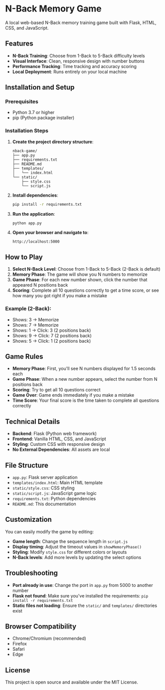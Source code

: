 # N-Back Memory Game

A local web-based N-Back memory training game built with Flask, HTML, CSS, and JavaScript.

## Features

- **N-Back Training**: Choose from 1-Back to 5-Back difficulty levels
- **Visual Interface**: Clean, responsive design with number buttons
- **Performance Tracking**: Time tracking and accuracy scoring
- **Local Deployment**: Runs entirely on your local machine

## Installation and Setup

### Prerequisites
- Python 3.7 or higher
- pip (Python package installer)

### Installation Steps

1. **Create the project directory structure**:
   ```
   nback-game/
   ├── app.py
   ├── requirements.txt
   ├── README.md
   ├── templates/
   │   └── index.html
   └── static/
       ├── style.css
       └── script.js
   ```

2. **Install dependencies**:
   ```bash
   pip install -r requirements.txt
   ```

3. **Run the application**:
   ```bash
   python app.py
   ```

4. **Open your browser and navigate to**:
   ```
   http://localhost:5000
   ```

## How to Play

1. **Select N-Back Level**: Choose from 1-Back to 5-Back (2-Back is default)
2. **Memory Phase**: The game will show you N numbers to memorize
3. **Game Phase**: For each new number shown, click the number that appeared N positions back
4. **Scoring**: Complete all 10 questions correctly to get a time score, or see how many you got right if you make a mistake

### Example (2-Back):
- Shows: 3 → Memorize
- Shows: 7 → Memorize  
- Shows: 1 → Click: 3 (2 positions back)
- Shows: 9 → Click: 7 (2 positions back)
- Shows: 5 → Click: 1 (2 positions back)

## Game Rules

- **Memory Phase**: First, you'll see N numbers displayed for 1.5 seconds each
- **Game Phase**: When a new number appears, select the number from N positions back
- **Scoring**: Try to get all 10 questions correct
- **Game Over**: Game ends immediately if you make a mistake
- **Time Score**: Your final score is the time taken to complete all questions correctly

## Technical Details

- **Backend**: Flask (Python web framework)
- **Frontend**: Vanilla HTML, CSS, and JavaScript
- **Styling**: Custom CSS with responsive design
- **No External Dependencies**: All assets are local

## File Structure

- `app.py`: Flask server application
- `templates/index.html`: Main HTML template
- `static/style.css`: CSS styling
- `static/script.js`: JavaScript game logic
- `requirements.txt`: Python dependencies
- `README.md`: This documentation

## Customization

You can easily modify the game by editing:
- **Game length**: Change the sequence length in `script.js`
- **Display timing**: Adjust the timeout values in `showMemoryPhase()`
- **Styling**: Modify `style.css` for different colors or layouts
- **N-Back levels**: Add more levels by updating the select options

## Troubleshooting

- **Port already in use**: Change the port in `app.py` from 5000 to another number
- **Flask not found**: Make sure you've installed the requirements: `pip install -r requirements.txt`
- **Static files not loading**: Ensure the `static/` and `templates/` directories exist

## Browser Compatibility

- Chrome/Chromium (recommended)
- Firefox
- Safari
- Edge

## License

This project is open source and available under the MIT License.

